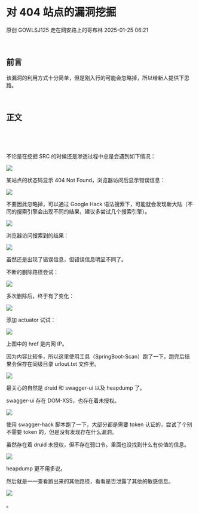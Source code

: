 #  对 404 站点的漏洞挖掘   
原创 GOWLSJ125  走在网安路上的哥布林   2025-01-25 06:21  
  
   
  
## 前言  
  
该漏洞的利用方式十分简单，但是刚入行的可能会忽略掉，所以给新人提供下思路。  
  
   
  
## 正文  
  
  
   
  
   
  
不论是在挖掘 SRC 的时候还是渗透过程中总是会遇到如下情况：  
  
![](https://mmbiz.qpic.cn/sz_mmbiz_png/oUbjnPfa26ZHFeTkCicq5iavcd8yTjRHuRYo57LSjRj1CglSPvMuMuMnSthzwPEtwnG3XWfW0wiapYVr9pBzGH62w/640?wx_fmt=png&from=appmsg "")  
  
  
某站点的状态码显示 404 Not Found，浏览器访问后显示错误信息：  
  
![](https://mmbiz.qpic.cn/sz_mmbiz_png/oUbjnPfa26ZHFeTkCicq5iavcd8yTjRHuR2vnichDezgIL24FAribfrnAbjTNk9pZmGHWfYy37HQrHwLM5O1obtZHw/640?wx_fmt=png&from=appmsg "")  
  
不要因此忽略掉，可以通过 Google Hack 语法搜索下，可能就会发现新大陆（不同的搜索引擎会出现不同的结果，建议多尝试几个搜索引擎）。  
  
![](https://mmbiz.qpic.cn/sz_mmbiz_png/oUbjnPfa26ZHFeTkCicq5iavcd8yTjRHuR9wqNFj8pJdzBOZLDlUicHXT2uJib9CyiaZFFlOwr4eiaBfn4SPUficn8jmg/640?wx_fmt=png&from=appmsg "")  
  
浏览器访问搜索到的结果：  
  
![](https://mmbiz.qpic.cn/sz_mmbiz_png/oUbjnPfa26ZHFeTkCicq5iavcd8yTjRHuRg53pf8TdJJhLO3MibhjS2JdhJWgSRnIp86y3I8641hVoQ9fTBnGmOow/640?wx_fmt=png&from=appmsg "")  
  
虽然还是出现了错误信息，但错误信息明显不同了。  
  
不断的删除路径尝试：  
  
![](https://mmbiz.qpic.cn/sz_mmbiz_png/oUbjnPfa26ZHFeTkCicq5iavcd8yTjRHuR3XUbupAFibu8vGLO4K61mWHaibzIQg649ClzMAEibRv0oR2RraJUU9s9A/640?wx_fmt=png&from=appmsg "")  
  
多次删除后，终于有了变化：  
  
![](https://mmbiz.qpic.cn/sz_mmbiz_png/oUbjnPfa26ZHFeTkCicq5iavcd8yTjRHuRSytiaouQKeJqtWTVicvnQFs36icH7MhzIh7yd4TEwTaWRwEzYicrxPVsmg/640?wx_fmt=png&from=appmsg "")  
  
添加 actuator 试试：  
  
![](https://mmbiz.qpic.cn/sz_mmbiz_png/oUbjnPfa26ZHFeTkCicq5iavcd8yTjRHuRrHFYviaxzh0jXzhYYHLic3WfKKY1sEndDAptxYCS5hEPnGQmZ07kEO5w/640?wx_fmt=png&from=appmsg "")  
  
上图中的 href 是内网 IP。  
  
因为内容比较多，所以这里使用工具（SpringBoot-Scan）跑了一下，跑完后结果会保存在同级目录 urlout.txt 文件里。  
  
![](https://mmbiz.qpic.cn/sz_mmbiz_png/oUbjnPfa26ZHFeTkCicq5iavcd8yTjRHuRSBCXxjfJmeDQIFOymWOJl5NPZ8zAxupo1ZibGiaia3Gy4Xiahayb3ssCpA/640?wx_fmt=png&from=appmsg "")  
  
最关心的自然是 druid 和 swagger-ui 以及 heapdump 了。  
  
swagger-ui 存在 DOM-XSS，也存在着未授权。  
  
![](https://mmbiz.qpic.cn/sz_mmbiz_png/oUbjnPfa26ZHFeTkCicq5iavcd8yTjRHuR3SODq2Zf26EwSvliaPRJqkGJQNsqoGcjYP0ttaK2Yic8oyatTRXNpeAQ/640?wx_fmt=png&from=appmsg "")  
  
使用 swagger-hack 脚本跑了一下，大部分都是需要 token 认证的，尝试了个别不需要 token 的，但是没有发现存在什么漏洞。  
  
虽然存在着 druid 未授权，但不存在弱口令。里面也没找到什么有价值的信息。  
  
![](https://mmbiz.qpic.cn/sz_mmbiz_png/oUbjnPfa26ZHFeTkCicq5iavcd8yTjRHuRpmCVSIRibL5YvSM3MJgKwL4ZRTJAYleZVwursDj5WPefG6DDgun2wAg/640?wx_fmt=png&from=appmsg "")  
  
heapdump 更不用多说。  
  
然后就是一一查看跑出来的其他路径，看看是否泄露了其他的敏感信息。  
  
![](https://mmbiz.qpic.cn/sz_mmbiz_png/oUbjnPfa26ZHFeTkCicq5iavcd8yTjRHuRA55eEs0mLS2Jr6RrJzzOhyyzXj9c7VQRMxrsCZok3fgTzBuOcDZpBg/640?wx_fmt=png&from=appmsg "")  
  
  
  
。   
  
